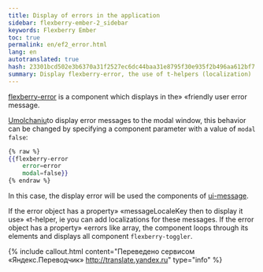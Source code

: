 ```yaml
---
title: Display of errors in the application
sidebar: flexberry-ember-2_sidebar
keywords: Flexberry Ember
toc: true
permalink: en/ef2_error.html
lang: en
autotranslated: true
hash: 23301bcd502e3b6370a31f2527ec6dc44baa31e8795f30e935f2b496aa612bf7
summary: Display flexberry-error, the use of t-helpers (localization)
---
```


[flexberry-error](https://github.com/Flexberry/ember-flexberry/blob/master/addon/components/flexberry-error.js) is a component which displays in the» «friendly user error message.

[Umolchaniu](https://github.com/Flexberry/ember-flexberry/blob/master/addon/components/flexberry-error.js#L8)to display error messages to the modal window, this behavior can be changed by specifying a component parameter with a value of `modal` `false`:

```hbs
{% raw %}
{{flexberry-error
    error=error
    modal=false}}
{% endraw %}
```

In this case, the display error will be used the components of [ui-message](ef2_ui-message.html).

If the error object has a property» «messageLocaleKey then to display it use» «t-helper, ie you can add localizations for these messages.
If the error object has a property» «errors like array, the component loops through its elements and displays all component `flexberry-toggler`.



{% include callout.html content="Переведено сервисом «Яндекс.Переводчик» <http://translate.yandex.ru>" type="info" %}